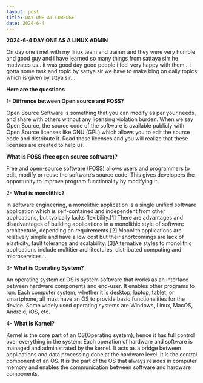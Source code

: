 ```yaml
---
layout: post
title: DAY ONE AT COREDGE
date: 2024-6-4
---
```


**2024-6-4 DAY ONE AS A LINUX ADMIN**

On day one i met with my linux team and trainer and they were very humble 
and good guy and i have learned so many things from sattaya sirr he motivates us..
it was good day good people i feel very happy with them...
i gotta some task and topic by sattya sir we have to make blog on daily topics
which is given by sttya sir...

**Here are the questions**

1- **Diffrence between Open source and FOSS?**

Open Source Software is something that you can modify as per your needs, and share with others
without any licensing violation burden. When we say Open Source, the source code of the software 
is available publicly with Open Source licenses like GNU (GPL) which allows you to edit the source 
code and distribute it. Read these licenses and you will realize that these licenses are created to help us.

**What is FOSS (free open source software)?**

Free and open-source software (FOSS) allows users and programmers to edit, modify or reuse the software’s source code. This gives developers the opportunity to improve program functionality by modifying it.

2- **What is monolithic?**

In software engineering, a monolithic application is a single unified software application which is
self-contained and independent from other applications, but typically lacks flexibility.[1] There are 
advantages and disadvantages of building applications in a monolithic style of software architecture, 
depending on requirements.[2] Monolith applications are relatively simple and have a low cost but their 
shortcomings are lack of elasticity, fault tolerance and scalability. [3]Alternative styles to monolithic 
applications include multitier architectures, distributed computing and microservices...

3- **What is Operating System?**

An operating system or OS is system software that works as an interface between hardware components and 
end-user. It enables other programs to run. Each computer system, whether it is desktop, laptop, tablet, 
or smartphone, all must have an OS to provide basic functionalities for the device. Some widely used operating 
systems are Windows, Linux, MacOS, Android, iOS, etc.


4- **What is Karnel?**

Kernel is the core part of an OS(Operating system); hence it has full control over everything in the system. 
Each operation of hardware and software is managed and administrated by the kernel.
It acts as a bridge between applications and data processing done at the hardware level. 
It is the central component of an OS.
It is the part of the OS that always resides in computer memory and enables the communication between 
software and hardware components.
